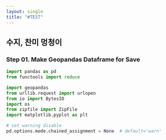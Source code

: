 ```yaml
---
layout: single
title: "#TEST"
---
```


## 수지, 찬미 멍청이


### Step 01. Make Geopandas Dataframe for Save


```python
import pandas as pd
from functools import reduce

import geopandas
from urllib.request import urlopen
from io import BytesIO
import os
from zipfile import ZipFile
import matplotlib.pyplot as plt

# set warning disable
pd.options.mode.chained_assignment = None  # default='warn'
```